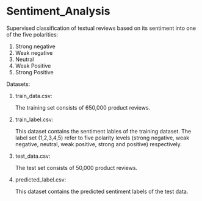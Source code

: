 # Sentiment_Analysis
Supervised classification of textual reviews based on its sentiment into one of the five polarities:
1. Strong negative
2. Weak negative
3. Neutral
4. Weak Positive
5. Strong Positive

Datasets:

1.	train_data.csv:

	The training set consists of 650,000 product reviews. 

2.	train_label.csv:

	This dataset contains the sentiment lables of the training dataset. The label set 
	(1,2,3,4,5) refer to five polarity levels (strong negative, weak negative, neutral, 
	weak positive, strong and positive) respectively.

3.	test_data.csv:

	The test set consists of 50,000 product reviews. 

4.	predicted_label.csv:

	This dataset contains the predicted sentiment labels of the test data.
